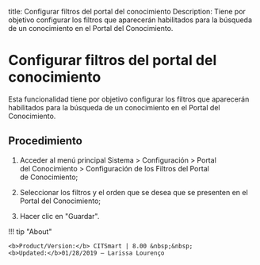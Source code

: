 title: Configurar filtros del portal del conocimiento
Description: Tiene por objetivo configurar los filtros que aparecerán habilitados para la búsqueda de un conocimiento en el Portal del Conocimiento.
# Configurar filtros del portal del conocimiento

Esta funcionalidad tiene por objetivo configurar los filtros que aparecerán habilitados para la búsqueda de un conocimiento en el Portal del Conocimiento.

Procedimiento
-------------

1.  Acceder al menú principal Sistema \> Configuración \> Portal
    del Conocimiento \> Configuración de los Filtros del Portal de Conocimiento;

2.  Seleccionar los filtros y el orden que se desea que se presenten en el
    Portal del Conocimiento;

3.  Hacer clic en "Guardar".

!!! tip "About"

    <b>Product/Version:</b> CITSmart | 8.00 &nbsp;&nbsp;
    <b>Updated:</b>01/28/2019 – Larissa Lourenço
